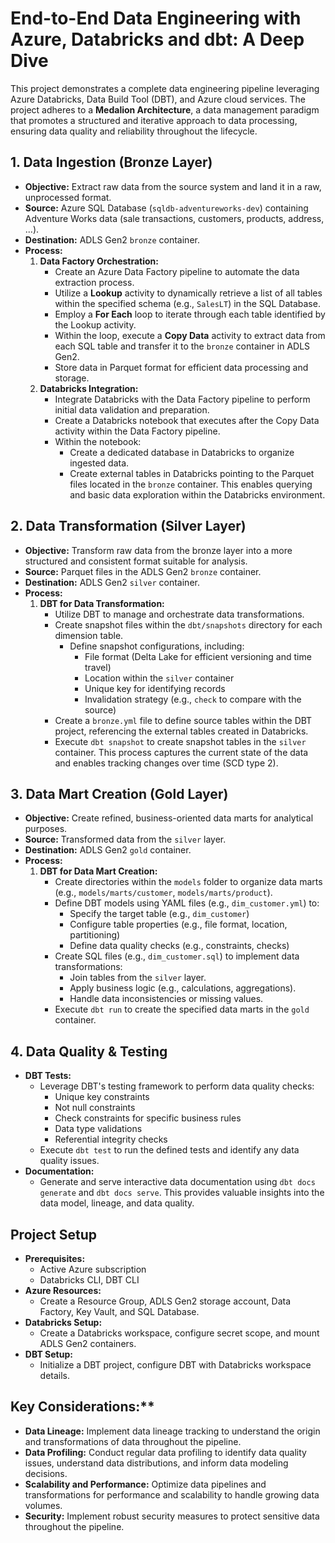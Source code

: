 # End-to-End Data Engineering with Azure, Databricks and dbt: A Deep Dive

This project demonstrates a complete data engineering pipeline leveraging Azure Databricks, Data Build Tool (DBT), and Azure cloud services. The project adheres to a **Medalion Architecture**, a data management paradigm that promotes a structured and iterative approach to data processing, ensuring data quality and reliability throughout the lifecycle.

## 1. Data Ingestion (Bronze Layer)

* **Objective:** Extract raw data from the source system and land it in a raw, unprocessed format.
* **Source:** Azure SQL Database (`sqldb-adventureworks-dev`) containing Adventure Works data (sale transactions, customers, products, address, ...).
* **Destination:** ADLS Gen2 `bronze` container.
* **Process:**
    1. **Data Factory Orchestration:**
        - Create an Azure Data Factory pipeline to automate the data extraction process.
        - Utilize a **Lookup** activity to dynamically retrieve a list of all tables within the specified schema (e.g., `SalesLT`) in the SQL Database.
        - Employ a **For Each** loop to iterate through each table identified by the Lookup activity.
        - Within the loop, execute a **Copy Data** activity to extract data from each SQL table and transfer it to the `bronze` container in ADLS Gen2.
        - Store data in Parquet format for efficient data processing and storage.
    2. **Databricks Integration:**
        - Integrate Databricks with the Data Factory pipeline to perform initial data validation and preparation.
        - Create a Databricks notebook that executes after the Copy Data activity within the Data Factory pipeline.
        - Within the notebook:
            - Create a dedicated database in Databricks to organize ingested data.
            - Create external tables in Databricks pointing to the Parquet files located in the `bronze` container. This enables querying and basic data exploration within the Databricks environment.

## 2. Data Transformation (Silver Layer)

* **Objective:** Transform raw data from the bronze layer into a more structured and consistent format suitable for analysis.
* **Source:** Parquet files in the ADLS Gen2 `bronze` container.
* **Destination:** ADLS Gen2 `silver` container.
* **Process:**
    1. **DBT for Data Transformation:**
        - Utilize DBT to manage and orchestrate data transformations.
        - Create snapshot files within the `dbt/snapshots` directory for each dimension table. 
            - Define snapshot configurations, including:
                - File format (Delta Lake for efficient versioning and time travel)
                - Location within the `silver` container
                - Unique key for identifying records
                - Invalidation strategy (e.g., `check` to compare with the source)
        - Create a `bronze.yml` file to define source tables within the DBT project, referencing the external tables created in Databricks.
        - Execute `dbt snapshot` to create snapshot tables in the `silver` container. This process captures the current state of the data and enables tracking changes over time (SCD type 2).

## 3. Data Mart Creation (Gold Layer)

* **Objective:** Create refined, business-oriented data marts for analytical purposes.
* **Source:** Transformed data from the `silver` layer.
* **Destination:** ADLS Gen2 `gold` container.
* **Process:**
    1. **DBT for Data Mart Creation:**
        - Create directories within the `models` folder to organize data marts (e.g., `models/marts/customer`, `models/marts/product`).
        - Define DBT models using YAML files (e.g., `dim_customer.yml`) to:
            - Specify the target table (e.g., `dim_customer`)
            - Configure table properties (e.g., file format, location, partitioning)
            - Define data quality checks (e.g., constraints, checks)
        - Create SQL files (e.g., `dim_customer.sql`) to implement data transformations:
            - Join tables from the `silver` layer.
            - Apply business logic (e.g., calculations, aggregations).
            - Handle data inconsistencies or missing values.
        - Execute `dbt run` to create the specified data marts in the `gold` container.

## 4. Data Quality & Testing

* **DBT Tests:**
    - Leverage DBT's testing framework to perform data quality checks:
        - Unique key constraints
        - Not null constraints
        - Check constraints for specific business rules
        - Data type validations
        - Referential integrity checks
    - Execute `dbt test` to run the defined tests and identify any data quality issues.
* **Documentation:**
    - Generate and serve interactive data documentation using `dbt docs generate` and `dbt docs serve`. This provides valuable insights into the data model, lineage, and data quality.

## Project Setup

* **Prerequisites:**
    - Active Azure subscription
    - Databricks CLI, DBT CLI 
* **Azure Resources:**
    - Create a Resource Group, ADLS Gen2 storage account, Data Factory, Key Vault, and SQL Database.
* **Databricks Setup:**
    - Create a Databricks workspace, configure secret scope, and mount ADLS Gen2 containers.
* **DBT Setup:**
    - Initialize a DBT project, configure DBT with Databricks workspace details.

## Key Considerations:**

* **Data Lineage:** Implement data lineage tracking to understand the origin and transformations of data throughout the pipeline.
* **Data Profiling:** Conduct regular data profiling to identify data quality issues, understand data distributions, and inform data modeling decisions.
* **Scalability and Performance:** Optimize data pipelines and transformations for performance and scalability to handle growing data volumes.
* **Security:** Implement robust security measures to protect sensitive data throughout the pipeline.
